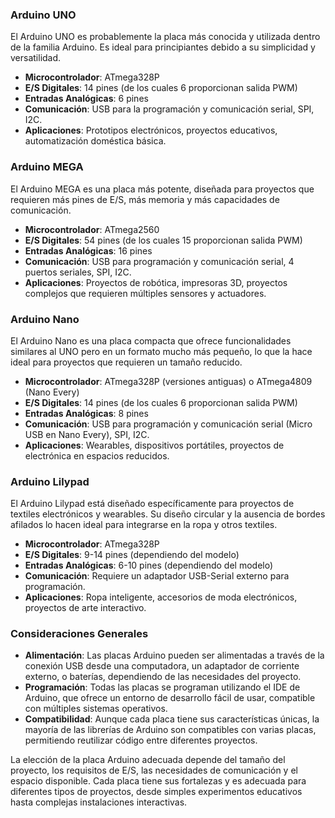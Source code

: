 ### Arduino UNO

El Arduino UNO es probablemente la placa más conocida y utilizada dentro de la familia Arduino. Es ideal para principiantes debido a su simplicidad y versatilidad.

- **Microcontrolador**: ATmega328P
- **E/S Digitales**: 14 pines (de los cuales 6 proporcionan salida PWM)
- **Entradas Analógicas**: 6 pines
- **Comunicación**: USB para la programación y comunicación serial, SPI, I2C.
- **Aplicaciones**: Prototipos electrónicos, proyectos educativos, automatización doméstica básica.

### Arduino MEGA

El Arduino MEGA es una placa más potente, diseñada para proyectos que requieren más pines de E/S, más memoria y más capacidades de comunicación.

- **Microcontrolador**: ATmega2560
- **E/S Digitales**: 54 pines (de los cuales 15 proporcionan salida PWM)
- **Entradas Analógicas**: 16 pines
- **Comunicación**: USB para programación y comunicación serial, 4 puertos seriales, SPI, I2C.
- **Aplicaciones**: Proyectos de robótica, impresoras 3D, proyectos complejos que requieren múltiples sensores y actuadores.

### Arduino Nano

El Arduino Nano es una placa compacta que ofrece funcionalidades similares al UNO pero en un formato mucho más pequeño, lo que la hace ideal para proyectos que requieren un tamaño reducido.

- **Microcontrolador**: ATmega328P (versiones antiguas) o ATmega4809 (Nano Every)
- **E/S Digitales**: 14 pines (de los cuales 6 proporcionan salida PWM)
- **Entradas Analógicas**: 8 pines
- **Comunicación**: USB para programación y comunicación serial (Micro USB en Nano Every), SPI, I2C.
- **Aplicaciones**: Wearables, dispositivos portátiles, proyectos de electrónica en espacios reducidos.

### Arduino Lilypad

El Arduino Lilypad está diseñado específicamente para proyectos de textiles electrónicos y wearables. Su diseño circular y la ausencia de bordes afilados lo hacen ideal para integrarse en la ropa y otros textiles.

- **Microcontrolador**: ATmega328P
- **E/S Digitales**: 9-14 pines (dependiendo del modelo)
- **Entradas Analógicas**: 6-10 pines (dependiendo del modelo)
- **Comunicación**: Requiere un adaptador USB-Serial externo para programación.
- **Aplicaciones**: Ropa inteligente, accesorios de moda electrónicos, proyectos de arte interactivo.

### Consideraciones Generales

- **Alimentación**: Las placas Arduino pueden ser alimentadas a través de la conexión USB desde una computadora, un adaptador de corriente externo, o baterías, dependiendo de las necesidades del proyecto.
- **Programación**: Todas las placas se programan utilizando el IDE de Arduino, que ofrece un entorno de desarrollo fácil de usar, compatible con múltiples sistemas operativos.
- **Compatibilidad**: Aunque cada placa tiene sus características únicas, la mayoría de las librerías de Arduino son compatibles con varias placas, permitiendo reutilizar código entre diferentes proyectos.

La elección de la placa Arduino adecuada depende del tamaño del proyecto, los requisitos de E/S, las necesidades de comunicación y el espacio disponible. Cada placa tiene sus fortalezas y es adecuada para diferentes tipos de proyectos, desde simples experimentos educativos hasta complejas instalaciones interactivas.